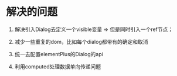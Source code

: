 # 解决的问题

1. 解决引入Dialog去定义一个visible变量  => 但是同时引入一个ref节点；

2. 减少一些重复的dom，比如每个dialog都带有的确定和取消

3. 统一去配置elementPlus的Dialog的api

4. 利用computed处理数据单向传递问题